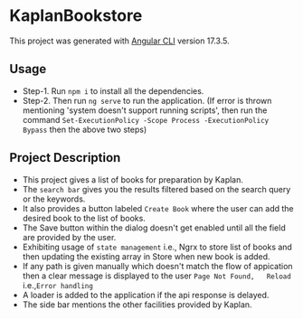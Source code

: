 # KaplanBookstore

This project was generated with [Angular CLI](https://github.com/angular/angular-cli) version 17.3.5.

## Usage

- Step-1. Run `npm i` to install all the dependencies.
- Step-2. Then run `ng serve` to run the application.
(If error is thrown mentioning 'system doesn't support running scripts', then run the command `Set-ExecutionPolicy -Scope Process -ExecutionPolicy Bypass` then the above two steps)

## Project Description

- This project gives a list of books for preparation by Kaplan. 
- The `search bar` gives you the results filtered based on the search query or the keywords.
- It also provides a button labeled `Create Book` where the user can add the desired book to the list of books.
- The Save button within the dialog doesn't get enabled until all the field are provided by the user.
- Exhibiting usage of `state management` i.e., Ngrx to store list of books and then updating the existing array in Store when new book is added.
- If any path is given manually which doesn't match the flow of appication then a clear message is displayed to the user `Page Not Found,   Reload` i.e.,`Error handling`
- A loader is added to the application if the api response is delayed.
- The side bar mentions the other facilities provided by Kaplan.




